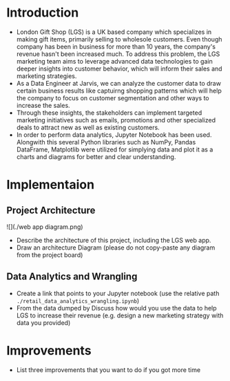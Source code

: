 # Introduction

- London Gift Shop (LGS) is a UK based company which specializes in making gift items, primarily selling to wholesole customers.
Even though company has been in business for more than 10 years, the company's revenue hasn't been increased much. To address this problem, the LGS marketing team aims to leverage advanced data technologies to gain deeper 
insights into customer behavior, which will inform their sales and marketing strategies.
- As a Data Engineer at Jarvis, we can analyze the customer data to draw certain business results like captuirng shopping
 patterns which will help the company to focus on customer segmentation and other ways to increase the sales.
- Through these insights, the stakeholders can implement targeted marketing initiatives such as emails, promotions and other
 specialized deals to attract new as well as existing customers.
- In order to perform data analytics, Jupyter Notebook has been used. Alongwith this several Python libraries such as NumPy, Pandas DataFrame,
Matplotlib were utilized for simplying data and plot it as a charts and diagrams for better and clear understanding.

# Implementaion
## Project Architecture
![](./web app diagram.png)
- Describe the architecture of this project, including the LGS web app.
- Draw an architecture Diagram (please do not copy-paste any diagram from the project board)

## Data Analytics and Wrangling
- Create a link that points to your Jupyter notebook (use the relative path `./retail_data_analytics_wrangling.ipynb`)
- From the data dumped by 
Discuss how would you use the data to help LGS to increase their revenue (e.g. design a new marketing strategy with data you provided)

# Improvements
- List three improvements that you want to do if you got more time